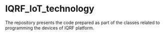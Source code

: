# IQRF_IoT_technology
The repository presents the code prepared as part of the classes related to programming the devices of IQRF platform.

